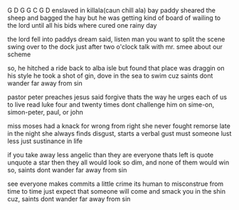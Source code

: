 G D G G C G D
enslaved in killala(caun chill ala) bay
paddy sheared the sheep and bagged the hay
but he was getting kind of board
of wailing to the lord
until all his bids where cured one rainy day

the lord fell into paddys dream
said, listen man you want to split the scene
swing over to the dock
just after two o'clock
talk with mr. smee about our scheme

so, he hitched a ride back to alba isle
but found that place was draggin on his style
he took a shot of gin, dove in the sea to swim
cuz saints dont wander far away from sin

pastor peter preaches jesus said forgive
thats the way he urges each of us to live
read luke four and twenty times
dont challenge him on sime-on, simon-peter, paul, or john

miss moses had a knack for wrong from right
she never fought remorse late in the night
she always finds disgust, starts a verbal gust
must someone lust less just sustinance in life

if you take away less angelic than they are
everyone thats left is quote unquote a star
then they all would look so dim, and none of them would win
so, saints dont wander far away from sin

see everyone makes commits a little crime
its human to misconstrue from time to time
just expect that someone will come and smack you in the shin
cuz, saints dont wander far away from sin
